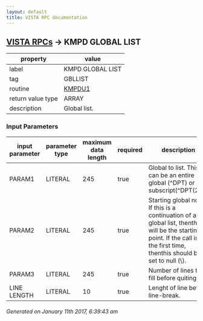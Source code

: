 ```yaml
---
layout: default
title: VISTA RPC documentation
---
```




## [VISTA RPCs](TableOfContent.md) &#8594; KMPD GLOBAL LIST 

 property | value 
--- | --- 
 label | KMPD GLOBAL LIST
 tag | GBLLIST
 routine | [KMPDU1](http://code.osehra.org/dox/Routine_KMPDU1_source.html)
 return value type | ARRAY
 description | Global list.

### Input Parameters

| input parameter | parameter type | maximum data length | required | description | 
| --- | --- | --- | --- | --- | 
| PARAM1 | LITERAL | 245 | true | Global to list.  This can be an entire global (^DPT) or subscript(^DPT(25,). | 
| PARAM2 | LITERAL | 245 | true | Starting global node.  If this is a continuation of a global list, thenthis will be the starting point.  If the call is for the first time, thenthis should be set to null (\\). | 
| PARAM3 | LITERAL | 245 | true | Number of lines to fill before quiting. | 
| LINE LENGTH | LITERAL | 10 | true | Lenght of line before line-break. | 




 ###### Generated on January 11th 2017, 6:39:43 am